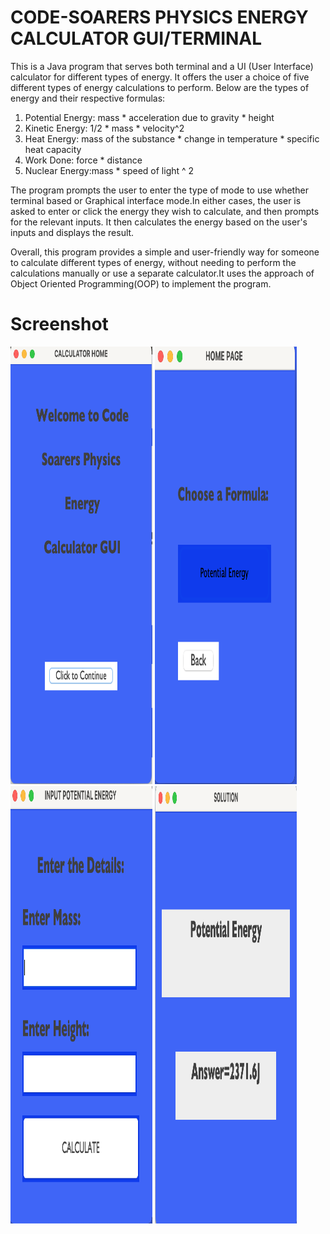# CODE-SOARERS PHYSICS ENERGY CALCULATOR GUI/TERMINAL
This is a Java program that serves  both terminal and a UI (User Interface) calculator for different types of energy. It offers the user a choice of five different types of energy calculations to perform.
Below are the types of energy and their respective formulas:

1. Potential Energy: mass * acceleration due to gravity * height
2. Kinetic Energy: 1/2 * mass * velocity^2
3. Heat Energy:  mass of the substance * change in temperature * specific heat capacity 
4. Work Done: force * distance 
5. Nuclear Energy:mass * speed of light ^ 2


The program prompts the user to enter the type of mode to use whether terminal based or Graphical interface mode.In either cases, the user is asked to enter or click the energy they wish to calculate, and then prompts for the relevant inputs. It then calculates the energy based on the user's inputs and displays the result.

Overall, this program provides a simple and user-friendly way for someone to calculate different types of energy, without needing to perform the calculations manually or use a separate calculator.It uses the approach of Object Oriented Programming(OOP) to implement the program.

# Screenshot

<img height="700" src="image1.png" width="45%"/>
<img height="700" src="image2.png" width="45%"/>
<img height="700" src="image3.png" width="45%"/>
<img height="700" src="image4.png" width="45%"/>
